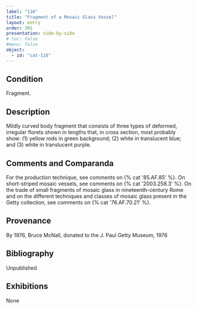 ```yaml
---
label: "116"
title: "Fragment of a Mosaic Glass Vessel"
layout: entry
order: 391
presentation: side-by-side
# toc: false
#menu: false 
object:
  - id: "cat-116"
---
```


## Condition

Fragment.

## Description

Mildly curved body fragment that consists of three types of deformed, irregular florets shown in lengths that, in cross section, most probably show: (1) yellow rods in green background; (2) white in translucent blue; and (3) white in translucent purple.

## Comments and Comparanda

For the production technique, see comments on {% cat '85.AF.85' %}. On short-striped mosaic vessels, see comments on {% cat '2003.258.3' %}. On the trade of small fragments of mosaic glass in nineteenth-century Rome and on the different techniques and classes of mosaic glass present in the Getty collection, see comments on {% cat '76.AF.70.21' %}.

## Provenance

By 1976, Bruce McNall, donated to the J. Paul Getty Museum, 1976

## Bibliography

Unpublished

## Exhibitions

None
